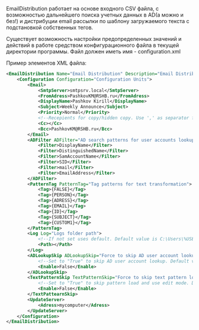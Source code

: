 EmailDistribution работает на основе входного CSV файла, с возможностью дальнейшего поиска учетных данных в AD(а можно и без!) и дистрибуции email рассылки по шаблону загружаемого текста с подстановкой собственных тегов.

Существует возможность настройки предопределенных значений и действий в работе средством конфигурационного файла в текущей директории программы. Файл должен иметь имя - configuration.xml

Пример элементов XML файла:
```xml
<EmailDistribution Name="Email Distribution" Description="Email Distribution Utility">
    <Configuration Configuration="Configuration Units">
        <Email>
            <SmtpServer>smtpsrv.local</SmtpServer>
            <FromAdress>PashkovKM@RSHB.ru</FromAdress>
            <DisplayName>Pashkov Kirill</DisplayName>   
            <Subject>Weekly Announce</Subject>
            <Priority>Normal</Priority>         
            <!--Recepients for copy/hidden copy. Use ',' as separator for multiplue values-->
            <Cc></Cc>
            <Bcc>PashkovKM@RSHB.ru</Bcc>
        </Email>
        <ADFilter ADFilter="AD search patterns for user accounts lookup">
            <Filter>DisplayName</Filter>
            <Filter>DistinguishedName</Filter>
            <Filter>SamAccountName</Filter>
            <Filter>SID</Filter>
            <Filter>mail</Filter>
            <Filter>EmailAddress</Filter>
        </ADFilter>
        <PatternTag PatternTag="Tag patterns for text transformation">
            <Tag>{FALSE}</Tag>
            <Tag>{PERSON}</Tag>
            <Tag>{ADRESS}</Tag>
            <Tag>{EMAIL}</Tag>
            <Tag>{ID}</Tag>
            <Tag>{SUBJECT}</Tag>
            <Tag>{CUSTOM1}</Tag>
        </PatternTag>
        <Log Log="Logs folder path">
            <!--If not set uses default. Default value is C:\Users\%USERNAME%~1\AppData\Local\Temp-->
            <Path></Path>
        </Log>
        <ADLookupSkip ADLookupSkip="Force to skip AD user account lookup">
            <!--Set to "True" to skip AD user account lookup. Default value is "False"-->
            <Enable>False</Enable>
        </ADLookupSkip>
        <TextPatternSkip TextPatternSkip="Force to skip text pattern load">
            <!--Set to "True" to skip pattern load and use edit mode. Default value is "False"-->
            <Enable>False</Enable>  
        </TextPattearnSkip>
        <UpdateServer>
            <Adress>mycomputer</Adress>
        </UpdateServer> 
    </Configuration>
</EmailDistribution>
```
